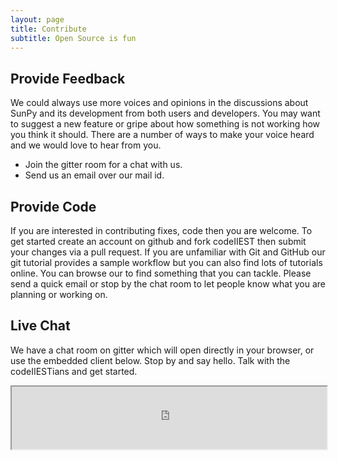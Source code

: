 ```yaml
---
layout: page
title: Contribute
subtitle: Open Source is fun
---
```



## Provide Feedback

We could always use more voices and opinions in the discussions about SunPy and its development from both users and developers. 
You may want to suggest a new feature or gripe about how something is not working how you think it should. 
There are a number of ways to make your voice heard and we would love to hear from you.
* Join the gitter room for a chat with us.
* Send us an email over our mail id.


## Provide Code

If you are interested in contributing fixes, code then you are welcome.
To get started create an account on github and fork codeIIEST then submit your changes via a pull request.
If you are unfamiliar with Git and GitHub our git tutorial provides a sample workflow but you can also find lots of tutorials online.
 You can browse our  to find something that you can tackle. 
 Please send a quick email or stop by the chat room to let people know what you are planning or working on.


## Live Chat

We have a chat room on gitter which will open directly in your browser, or use the embedded client below.
Stop by and say hello. Talk with the codeIIESTians and get started.

<iframe width = "100%" height = "100px" src="https://gitter.im/codeIIEST/Algorithms?utm_source=badge&utm_medium=badge&utm_campaign=pr-badge&utm_content=badge"></iframe>
